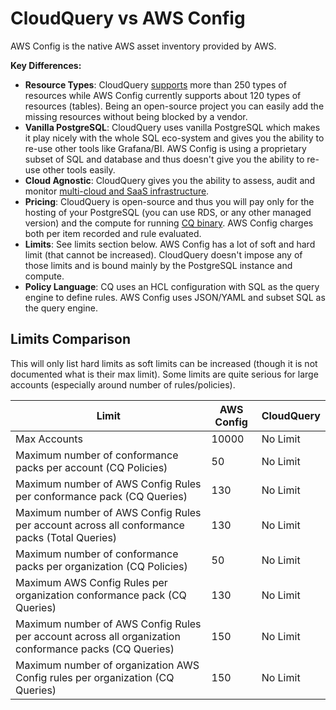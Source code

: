 

# CloudQuery vs AWS Config

AWS Config is the native AWS asset inventory provided by AWS.

**Key Differences:**

- **Resource Types**: CloudQuery [supports](https://hub.cloudquery.io) more than 250 types of resources while AWS Config currently supports about 120 types of resources (tables). Being an open-source project you can easily add the missing resources without being blocked by a vendor.
- **Vanilla PostgreSQL**: CloudQuery uses vanilla PostgreSQL which makes it play nicely with the whole SQL eco-system and gives you the ability to re-use other tools like Grafana/BI. AWS Config is using a proprietary subset of SQL and database and thus doesn't give you the ability to re-use other tools easily.
- **Cloud Agnostic**: CloudQuery gives you the ability to assess, audit and monitor [multi-cloud and SaaS infrastructure](https://hub.cloudquery.io).
- **Pricing**: CloudQuery is open-source and thus you will pay only for the hosting of your PostgreSQL (you can use RDS, or any other managed version) and the compute for running [CQ binary](../deployment/overview). AWS Config charges both per item recorded and rule evaluated.
- **Limits**: See limits section below. AWS Config has a lot of soft and hard limit (that cannot be increased). CloudQuery doesn't impose any of those limits and is bound mainly by the PostgreSQL instance and compute.
- **Policy Language**: CQ uses an HCL configuration with SQL as the query engine to define rules. AWS Config uses JSON/YAML and subset SQL as the query engine.

## Limits Comparison

This will only list hard limits as soft limits can be increased (though it is not documented what is their max limit). Some limits are quite serious for large accounts (especially around number of rules/policies).

| Limit       | AWS Config  | CloudQuery  |
| ----------- | ----------- | ----------- |
| Max Accounts| 10000       | No Limit |
| Maximum number of conformance packs per account (CQ Policies)   | 50        | No Limit  |
| Maximum number of AWS Config Rules per conformance pack (CQ Queries)   | 130        | No Limit  |
| Maximum number of AWS Config Rules per account across all conformance packs (Total Queries)   | 130        | No Limit  |
| Maximum number of conformance packs per organization (CQ Policies)   | 50        | No Limit  |
| Maximum AWS Config Rules per organization conformance pack (CQ Queries)   | 130        | No Limit  |
| Maximum number of AWS Config Rules per account across all organization conformance packs (CQ Queries)   | 150        | No Limit  |
| Maximum number of organization AWS Config rules per organization (CQ Queries)   | 150        | No Limit  |
